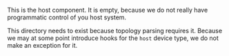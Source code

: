 This is the host component.
It is empty, because we do not really have programmatic control of you host system.

This directory needs to exist because topology parsing requires it.
Because we may at some point introduce hooks for the `host` device type, we do not make an exception for it.